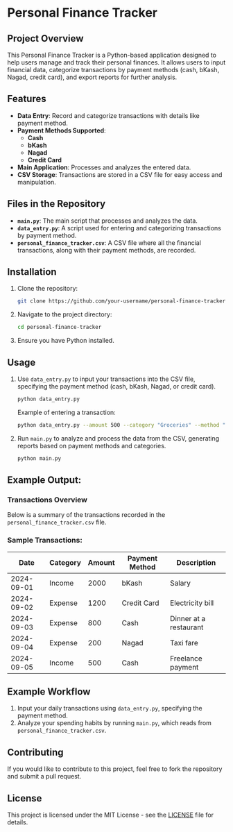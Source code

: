 # Personal Finance Tracker

## Project Overview
This Personal Finance Tracker is a Python-based application designed to help users manage and track their personal finances. It allows users to input financial data, categorize transactions by payment methods (cash, bKash, Nagad, credit card), and export reports for further analysis.

## Features
- **Data Entry**: Record and categorize transactions with details like payment method.
- **Payment Methods Supported**:
  - **Cash**
  - **bKash**
  - **Nagad**
  - **Credit Card**
- **Main Application**: Processes and analyzes the entered data.
- **CSV Storage**: Transactions are stored in a CSV file for easy access and manipulation.

## Files in the Repository
- **`main.py`**: The main script that processes and analyzes the data.
- **`data_entry.py`**: A script used for entering and categorizing transactions by payment method.
- **`personal_finance_tracker.csv`**: A CSV file where all the financial transactions, along with their payment methods, are recorded.

## Installation
1. Clone the repository:
    ```bash
    git clone https://github.com/your-username/personal-finance-tracker.git
    ```
2. Navigate to the project directory:
    ```bash
    cd personal-finance-tracker
    ```
3. Ensure you have Python installed. 
## Usage
1. Use `data_entry.py` to input your transactions into the CSV file, specifying the payment method (cash, bKash, Nagad, or credit card).
    ```bash
    python data_entry.py
    ```
    Example of entering a transaction:
    ```bash
    python data_entry.py --amount 500 --category "Groceries" --method "bKash"
    ```
2. Run `main.py` to analyze and process the data from the CSV, generating reports based on payment methods and categories.
    ```bash
    python main.py
    ```


##  Example Output:

### Transactions Overview
Below is a summary of the transactions recorded in the `personal_finance_tracker.csv` file.

### Sample Transactions:
| Date       | Category | Amount | Payment Method | Description         |
|------------|----------|--------|----------------|---------------------|
| 2024-09-01 | Income   | 2000   | bKash          | Salary              |
| 2024-09-02 | Expense  | 1200   | Credit Card    | Electricity bill    |
| 2024-09-03 | Expense  | 800    | Cash           | Dinner at a restaurant |
| 2024-09-04 | Expense  | 200    | Nagad          | Taxi fare           |
| 2024-09-05 | Income   | 500    | Cash           | Freelance payment   |
## Example Workflow
1. Input your daily transactions using `data_entry.py`, specifying the payment method.
2. Analyze your spending habits by running `main.py`, which reads from `personal_finance_tracker.csv`.
## Contributing
If you would like to contribute to this project, feel free to fork the repository and submit a pull request.

## License
This project is licensed under the MIT License - see the [LICENSE](LICENSE) file for details.
